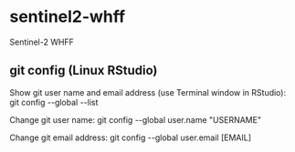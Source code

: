 # sentinel2-whff
Sentinel-2 WHFF

## git config (Linux RStudio)
Show git user name and email address (use Terminal window in RStudio):
git config --global --list

Change git user name:
git config --global user.name "USERNAME"

Change git email address:
git config --global user.email [EMAIL]